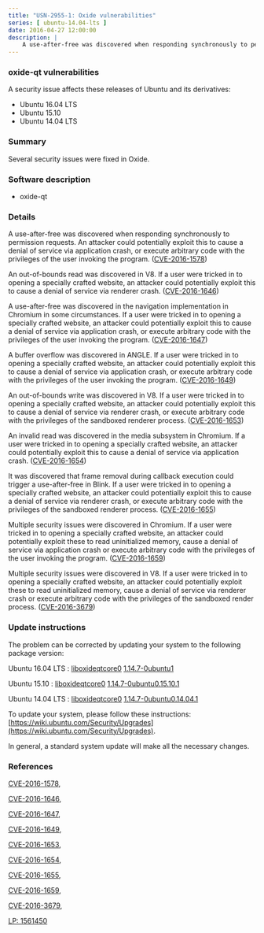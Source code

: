 ```yaml
---
title: "USN-2955-1: Oxide vulnerabilities"
series: [ ubuntu-14.04-lts ]
date: 2016-04-27 12:00:00
description: |
    A use-after-free was discovered when responding synchronously to permission requests. An attacker could potentially exploit this to cause a denial of service via application crash, or execute arbitrary code with the privileges of the user invoking the program. ([CVE-2016-1578](http://people.ubuntu.com/~ubuntu-security/cve/CVE-2016-1578))
--- 
```

 
### oxide-qt vulnerabilities

A security issue affects these releases of Ubuntu and its derivatives:

* Ubuntu 16.04 LTS
* Ubuntu 15.10
* Ubuntu 14.04 LTS

### Summary

Several security issues were fixed in Oxide. 

### Software description

* oxide-qt 

### Details

A use-after-free was discovered when responding synchronously to permission requests. An attacker could potentially exploit this to cause a denial of service via application crash, or execute arbitrary code with the privileges of the user invoking the program. ([CVE-2016-1578](http://people.ubuntu.com/~ubuntu-security/cve/CVE-2016-1578))

An out-of-bounds read was discovered in V8. If a user were tricked in to opening a specially crafted website, an attacker could potentially exploit this to cause a denial of service via renderer crash. ([CVE-2016-1646](http://people.ubuntu.com/~ubuntu-security/cve/CVE-2016-1646))

A use-after-free was discovered in the navigation implementation in Chromium in some circumstances. If a user were tricked in to opening a specially crafted website, an attacker could potentially exploit this to cause a denial of service via application crash, or execute arbitrary code with the privileges of the user invoking the program. ([CVE-2016-1647](http://people.ubuntu.com/~ubuntu-security/cve/CVE-2016-1647))

A buffer overflow was discovered in ANGLE. If a user were tricked in to opening a specially crafted website, an attacker could potentially exploit this to cause a denial of service via application crash, or execute arbitrary code with the privileges of the user invoking the program. ([CVE-2016-1649](http://people.ubuntu.com/~ubuntu-security/cve/CVE-2016-1649))

An out-of-bounds write was discovered in V8. If a user were tricked in to opening a specially crafted website, an attacker could potentially exploit this to cause a denial of service via renderer crash, or execute arbitrary code with the privileges of the sandboxed renderer process. ([CVE-2016-1653](http://people.ubuntu.com/~ubuntu-security/cve/CVE-2016-1653))

An invalid read was discovered in the media subsystem in Chromium. If a user were tricked in to opening a specially crafted website, an attacker could potentially exploit this to cause a denial of service via application crash. ([CVE-2016-1654](http://people.ubuntu.com/~ubuntu-security/cve/CVE-2016-1654))

It was discovered that frame removal during callback execution could trigger a use-after-free in Blink. If a user were tricked in to opening a specially crafted website, an attacker could potentially exploit this to cause a denial of service via renderer crash, or execute arbitrary code with the privileges of the sandboxed renderer process. ([CVE-2016-1655](http://people.ubuntu.com/~ubuntu-security/cve/CVE-2016-1655))

Multiple security issues were discovered in Chromium. If a user were tricked in to opening a specially crafted website, an attacker could potentially exploit these to read uninitialized memory, cause a denial of service via application crash or execute arbitrary code with the privileges of the user invoking the program. ([CVE-2016-1659](http://people.ubuntu.com/~ubuntu-security/cve/CVE-2016-1659))

Multiple security issues were discovered in V8. If a user were tricked in to opening a specially crafted website, an attacker could potentially exploit these to read uninitialized memory, cause a denial of service via renderer crash or execute arbitrary code with the privileges of the sandboxed render process. ([CVE-2016-3679](http://people.ubuntu.com/~ubuntu-security/cve/CVE-2016-3679)) 

### Update instructions

The problem can be corrected by updating your system to the following package version:

Ubuntu 16.04 LTS
 : [liboxideqtcore0](https://launchpad.net/ubuntu/+source/oxide-qt) <span> [1.14.7-0ubuntu1](https://launchpad.net/ubuntu/+source/oxide-qt/1.14.7-0ubuntu1) </span> 

Ubuntu 15.10
 : [liboxideqtcore0](https://launchpad.net/ubuntu/+source/oxide-qt) <span> [1.14.7-0ubuntu0.15.10.1](https://launchpad.net/ubuntu/+source/oxide-qt/1.14.7-0ubuntu0.15.10.1) </span> 

Ubuntu 14.04 LTS
 : [liboxideqtcore0](https://launchpad.net/ubuntu/+source/oxide-qt) <span> [1.14.7-0ubuntu0.14.04.1](https://launchpad.net/ubuntu/+source/oxide-qt/1.14.7-0ubuntu0.14.04.1) </span> 

To update your system, please follow these instructions: [https://wiki.ubuntu.com/Security/Upgrades](https://wiki.ubuntu.com/Security/Upgrades).

In general, a standard system update will make all the necessary changes. 

### References

 [CVE-2016-1578](http://people.ubuntu.com/~ubuntu-security/cve/CVE-2016-1578), 

 [CVE-2016-1646](http://people.ubuntu.com/~ubuntu-security/cve/CVE-2016-1646), 

 [CVE-2016-1647](http://people.ubuntu.com/~ubuntu-security/cve/CVE-2016-1647), 

 [CVE-2016-1649](http://people.ubuntu.com/~ubuntu-security/cve/CVE-2016-1649), 

 [CVE-2016-1653](http://people.ubuntu.com/~ubuntu-security/cve/CVE-2016-1653), 

 [CVE-2016-1654](http://people.ubuntu.com/~ubuntu-security/cve/CVE-2016-1654), 

 [CVE-2016-1655](http://people.ubuntu.com/~ubuntu-security/cve/CVE-2016-1655), 

 [CVE-2016-1659](http://people.ubuntu.com/~ubuntu-security/cve/CVE-2016-1659), 

 [CVE-2016-3679](http://people.ubuntu.com/~ubuntu-security/cve/CVE-2016-3679), 

 [LP: 1561450](https://launchpad.net/bugs/1561450)
 
